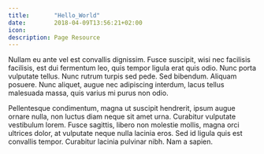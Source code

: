 ```yaml
---
title:       "Hello_World"
date:        2018-04-09T13:56:21+02:00
icon:        
description: Page Resource
---
```


Nullam eu ante vel est convallis dignissim. Fusce suscipit, wisi nec facilisis
facilisis, est dui fermentum leo, quis tempor ligula erat quis odio. Nunc porta
vulputate tellus. Nunc rutrum turpis sed pede. Sed bibendum. Aliquam posuere.
Nunc aliquet, augue nec adipiscing interdum, lacus tellus malesuada massa, quis
varius mi purus non odio.

Pellentesque condimentum, magna ut suscipit hendrerit, ipsum augue ornare nulla,
non luctus diam neque sit amet urna. Curabitur vulputate vestibulum lorem.
Fusce sagittis, libero non molestie mollis, magna orci ultrices dolor, at
vulputate neque nulla lacinia eros. Sed id ligula quis est convallis tempor.
Curabitur lacinia pulvinar nibh. Nam a sapien.

